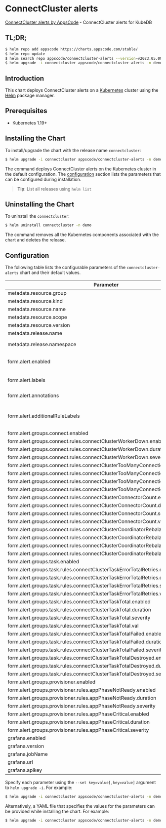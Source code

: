 # ConnectCluster alerts

[ConnectCluster alerts by AppsCode](https://github.com/appscode/alerts) - ConnectCluster alerts for KubeDB

## TL;DR;

```bash
$ helm repo add appscode https://charts.appscode.com/stable/
$ helm repo update
$ helm search repo appscode/connectcluster-alerts --version=v2023.05.09
$ helm upgrade -i connectcluster appscode/connectcluster-alerts -n demo --create-namespace --version=v2023.05.09
```

## Introduction

This chart deploys ConnectCluster alerts on a [Kubernetes](http://kubernetes.io) cluster using the [Helm](https://helm.sh) package manager.

## Prerequisites

- Kubernetes 1.19+

## Installing the Chart

To install/upgrade the chart with the release name `connectcluster`:

```bash
$ helm upgrade -i connectcluster appscode/connectcluster-alerts -n demo --create-namespace --version=v2023.05.09
```

The command deploys ConnectCluster alerts on the Kubernetes cluster in the default configuration. The [configuration](#configuration) section lists the parameters that can be configured during installation.

> **Tip**: List all releases using `helm list`

## Uninstalling the Chart

To uninstall the `connectcluster`:

```bash
$ helm uninstall connectcluster -n demo
```

The command removes all the Kubernetes components associated with the chart and deletes the release.

## Configuration

The following table lists the configurable parameters of the `connectcluster-alerts` chart and their default values.

|                                     Parameter                                     |                  Description                  |                     Default                      |
|-----------------------------------------------------------------------------------|-----------------------------------------------|--------------------------------------------------|
| metadata.resource.group                                                           |                                               | <code>kafka.kubedb.com</code>                    |
| metadata.resource.kind                                                            |                                               | <code>ConnectCluster</code>                      |
| metadata.resource.name                                                            |                                               | <code>connectclusters</code>                     |
| metadata.resource.scope                                                           |                                               | <code>Namespaced</code>                          |
| metadata.resource.version                                                         |                                               | <code>v1alpha1</code>                            |
| metadata.release.name                                                             | Release name                                  | <code>""</code>                                  |
| metadata.release.namespace                                                        | Release namespace                             | <code>""</code>                                  |
| form.alert.enabled                                                                | # Enable PrometheusRule alerts                | <code>warning</code>                             |
| form.alert.labels                                                                 | # Labels for default rules                    | <code>{"release":"kube-prometheus-stack"}</code> |
| form.alert.annotations                                                            | # Annotations for default rules               | <code>{}</code>                                  |
| form.alert.additionalRuleLabels                                                   | # Additional labels for PrometheusRule alerts | <code>{}</code>                                  |
| form.alert.groups.connect.enabled                                                 |                                               | <code>warning</code>                             |
| form.alert.groups.connect.rules.connectClusterWorkerDown.enabled                  |                                               | <code>true</code>                                |
| form.alert.groups.connect.rules.connectClusterWorkerDown.duration                 |                                               | <code>"1m"</code>                                |
| form.alert.groups.connect.rules.connectClusterWorkerDown.severity                 |                                               | <code>critical</code>                            |
| form.alert.groups.connect.rules.connectClusterTooManyConnections.enabled          |                                               | <code>true</code>                                |
| form.alert.groups.connect.rules.connectClusterTooManyConnections.duration         |                                               | <code>"2m"</code>                                |
| form.alert.groups.connect.rules.connectClusterTooManyConnections.val              |                                               | <code>80</code>                                  |
| form.alert.groups.connect.rules.connectClusterTooManyConnections.severity         |                                               | <code>warning</code>                             |
| form.alert.groups.connect.rules.connectClusterConnectorCount.enabled              |                                               | <code>true</code>                                |
| form.alert.groups.connect.rules.connectClusterConnectorCount.duration             |                                               | <code>"1m"</code>                                |
| form.alert.groups.connect.rules.connectClusterConnectorCount.severity             |                                               | <code>warning</code>                             |
| form.alert.groups.connect.rules.connectClusterConnectorCount.val                  |                                               | <code>50</code>                                  |
| form.alert.groups.connect.rules.connectClusterCoordinatorRebalanceFailed.enabled  |                                               | <code>true</code>                                |
| form.alert.groups.connect.rules.connectClusterCoordinatorRebalanceFailed.duration |                                               | <code>"1m"</code>                                |
| form.alert.groups.connect.rules.connectClusterCoordinatorRebalanceFailed.severity |                                               | <code>critical</code>                            |
| form.alert.groups.connect.rules.connectClusterCoordinatorRebalanceFailed.val      |                                               | <code>10</code>                                  |
| form.alert.groups.task.enabled                                                    |                                               | <code>warning</code>                             |
| form.alert.groups.task.rules.connectClusterTaskErrorTotalRetries.enabled          |                                               | <code>true</code>                                |
| form.alert.groups.task.rules.connectClusterTaskErrorTotalRetries.duration         |                                               | <code>"1m"</code>                                |
| form.alert.groups.task.rules.connectClusterTaskErrorTotalRetries.severity         |                                               | <code>critical</code>                            |
| form.alert.groups.task.rules.connectClusterTaskErrorTotalRetries.val              |                                               | <code>5</code>                                   |
| form.alert.groups.task.rules.connectClusterTaskTotal.enabled                      |                                               | <code>true</code>                                |
| form.alert.groups.task.rules.connectClusterTaskTotal.duration                     |                                               | <code>"1m"</code>                                |
| form.alert.groups.task.rules.connectClusterTaskTotal.severity                     |                                               | <code>warning</code>                             |
| form.alert.groups.task.rules.connectClusterTaskTotal.val                          |                                               | <code>150</code>                                 |
| form.alert.groups.task.rules.connectClusterTaskTotalFailed.enabled                |                                               | <code>true</code>                                |
| form.alert.groups.task.rules.connectClusterTaskTotalFailed.duration               |                                               | <code>"1m"</code>                                |
| form.alert.groups.task.rules.connectClusterTaskTotalFailed.severity               |                                               | <code>warning</code>                             |
| form.alert.groups.task.rules.connectClusterTaskTotalDestroyed.enabled             |                                               | <code>true</code>                                |
| form.alert.groups.task.rules.connectClusterTaskTotalDestroyed.duration            |                                               | <code>"1m"</code>                                |
| form.alert.groups.task.rules.connectClusterTaskTotalDestroyed.severity            |                                               | <code>warning</code>                             |
| form.alert.groups.provisioner.enabled                                             |                                               | <code>warning</code>                             |
| form.alert.groups.provisioner.rules.appPhaseNotReady.enabled                      |                                               | <code>true</code>                                |
| form.alert.groups.provisioner.rules.appPhaseNotReady.duration                     |                                               | <code>"1m"</code>                                |
| form.alert.groups.provisioner.rules.appPhaseNotReady.severity                     |                                               | <code>critical</code>                            |
| form.alert.groups.provisioner.rules.appPhaseCritical.enabled                      |                                               | <code>true</code>                                |
| form.alert.groups.provisioner.rules.appPhaseCritical.duration                     |                                               | <code>"15m"</code>                               |
| form.alert.groups.provisioner.rules.appPhaseCritical.severity                     |                                               | <code>warning</code>                             |
| grafana.enabled                                                                   |                                               | <code>false</code>                               |
| grafana.version                                                                   |                                               | <code>8.2.3</code>                               |
| grafana.jobName                                                                   |                                               | <code>kubedb-databases</code>                    |
| grafana.url                                                                       |                                               | <code>""</code>                                  |
| grafana.apikey                                                                    |                                               | <code>""</code>                                  |


Specify each parameter using the `--set key=value[,key=value]` argument to `helm upgrade -i`. For example:

```bash
$ helm upgrade -i connectcluster appscode/connectcluster-alerts -n demo --create-namespace --version=v2023.05.09 --set metadata.resource.group=kafka.kubedb.com
```

Alternatively, a YAML file that specifies the values for the parameters can be provided while
installing the chart. For example:

```bash
$ helm upgrade -i connectcluster appscode/connectcluster-alerts -n demo --create-namespace --version=v2023.05.09 --values values.yaml
```
